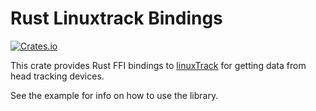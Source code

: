 # Rust Linuxtrack Bindings
[![Crates.io](https://img.shields.io/crates/v/linuxtrack-sys.svg)](https://crates.io/crates/linuxtrack-sys)

This crate provides Rust FFI bindings to
[linuxTrack](https://github.com/uglyDwarf/linuxtrack) for getting data from head
tracking devices.

See the example for info on how to use the library.
